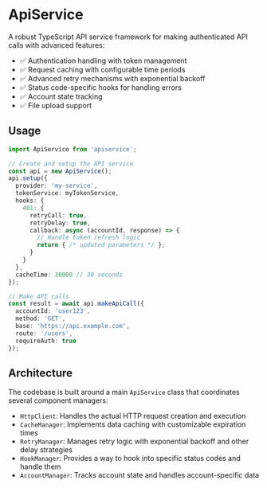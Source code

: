 # ApiService

A robust TypeScript API service framework for making authenticated API calls with advanced features:

- ✅ Authentication handling with token management
- ✅ Request caching with configurable time periods
- ✅ Advanced retry mechanisms with exponential backoff
- ✅ Status code-specific hooks for handling errors
- ✅ Account state tracking
- ✅ File upload support

## Usage

```typescript
import ApiService from 'apiservice';

// Create and setup the API service
const api = new ApiService();
api.setup({
  provider: 'my-service',
  tokenService: myTokenService,
  hooks: {
    401: {
      retryCall: true,
      retryDelay: true,
      callback: async (accountId, response) => {
        // Handle token refresh logic
        return { /* updated parameters */ };
      }
    }
  },
  cacheTime: 30000 // 30 seconds
});

// Make API calls
const result = await api.makeApiCall({
  accountId: 'user123',
  method: 'GET',
  base: 'https://api.example.com',
  route: '/users',
  requireAuth: true
});
```

## Architecture

The codebase is built around a main `ApiService` class that coordinates several component managers:

- `HttpClient`: Handles the actual HTTP request creation and execution
- `CacheManager`: Implements data caching with customizable expiration times
- `RetryManager`: Manages retry logic with exponential backoff and other delay strategies
- `HookManager`: Provides a way to hook into specific status codes and handle them
- `AccountManager`: Tracks account state and handles account-specific data 